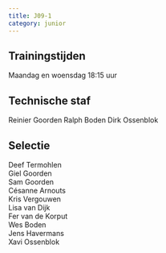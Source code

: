 ```yaml
---
title: J09-1
category: junior
---
```


## Trainingstijden

Maandag en woensdag 18:15 uur

## Technische staf

Reinier Goorden
Ralph Boden
Dirk Ossenblok

## Selectie

Deef Termohlen\
Giel Goorden\
Sam Goorden\
Césanne Arnouts\
Kris Vergouwen\
Lisa van Dijk\
Fer van de Korput\
Wes Boden\
Jens Havermans\
Xavi Ossenblok
